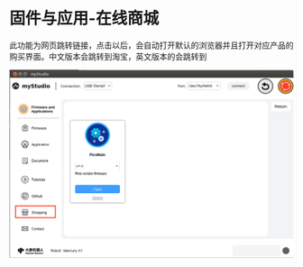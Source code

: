 # 固件与应用-在线商城

此功能为网页跳转链接，点击以后，会自动打开默认的浏览器并且打开对应产品的购买界面。中文版本会跳转到淘宝，英文版本的会跳转到

![home](../resources/3-firmware/6-shop/firmware_main_en.png)